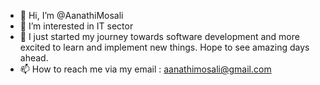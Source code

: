- 👋 Hi, I’m @AanathiMosali
- 👀 I’m interested in IT sector
- 🌱 I just started my journey towards software development and more excited to learn and implement new things. Hope to see amazing days ahead.
- 📫 How to reach me via my email : aanathimosali@gmail.com

<!---
AanathiMosali/AanathiMosali is a ✨ special ✨ repository because its `README.md` (this file) appears on your GitHub profile.
You can click the Preview link to take a look at your changes.
--->
